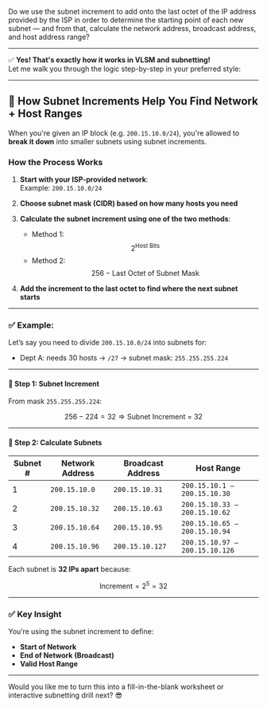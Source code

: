 Do we use the subnet increment to add onto the last octet of the IP address provided by the ISP in order to determine the starting point of each new subnet — and from that, calculate the network address, broadcast address, and host address range?

---

✅ **Yes! That's exactly how it works in VLSM and subnetting!**  
Let me walk you through the logic step-by-step in your preferred style:

---

## 🧩 **How Subnet Increments Help You Find Network + Host Ranges**

When you're given an IP block (e.g. `200.15.10.0/24`), you're allowed to **break it down** into smaller subnets using subnet increments.

### **How the Process Works**

1. **Start with your ISP-provided network**:  
   Example: `200.15.10.0/24`

2. **Choose subnet mask (CIDR) based on how many hosts you need**

3. **Calculate the subnet increment using one of the two methods**:
   - Method 1:  
     $$
     2^{\text{Host Bits}}
     $$
   - Method 2:  
     $$
     256 - \text{Last Octet of Subnet Mask}
     $$

4. **Add the increment to the last octet to find where the next subnet starts**

---

### ✅ **Example:**

Let’s say you need to divide `200.15.10.0/24` into subnets for:  
- Dept A: needs 30 hosts → `/27` → subnet mask: `255.255.255.224`

---

#### 🔹 Step 1: Subnet Increment

From mask `255.255.255.224`:

$$
256 - 224 = 32 \Rightarrow \text{Subnet Increment = 32}
$$

---

#### 🔹 Step 2: Calculate Subnets

| Subnet # | Network Address | Broadcast Address | Host Range                     |
| -------- | --------------- | ----------------- | ------------------------------ |
| 1        | `200.15.10.0`   | `200.15.10.31`    | `200.15.10.1 – 200.15.10.30`   |
| 2        | `200.15.10.32`  | `200.15.10.63`    | `200.15.10.33 – 200.15.10.62`  |
| 3        | `200.15.10.64`  | `200.15.10.95`    | `200.15.10.65 – 200.15.10.94`  |
| 4        | `200.15.10.96`  | `200.15.10.127`   | `200.15.10.97 – 200.15.10.126` |

Each subnet is **32 IPs apart** because:

$$
\text{Increment} = 2^5 = 32
$$

---

### ✅ **Key Insight**

You’re using the subnet increment to define:
- **Start of Network**
- **End of Network (Broadcast)**
- **Valid Host Range**

---

Would you like me to turn this into a fill-in-the-blank worksheet or interactive subnetting drill next? 😎
